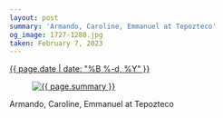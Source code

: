 ```yaml
---
layout: post
summary: 'Armando, Caroline, Emmanuel at Tepozteco'
og_image: 1727-1280.jpg
taken: February 7, 2023
---
```


<div class="post">
 <time>
  <a href="/1727">
   {{ page.date | date: "%B %-d, %Y" }}
  </a>
 </time>
 <a href="/1727">
  <figure data-taken="2/7/2023">
   <img alt="{{ page.summary }}" sizes="(min-width: 700px) 50vw, calc(100vw - 2rem)" src="{{ site.assets_url }}/1727-640.jpg" srcset="{{ site.assets_url }}/1727-320.jpg 320w, {{ site.assets_url }}/1727-640.jpg 640w, {{ site.assets_url }}/1727-960.jpg 960w, {{ site.assets_url }}/1727-1280.jpg 1280w"/>
  </figure>
 </a>
 <span>
  Armando, Caroline, Emmanuel at Tepozteco
 </span>
</div>
